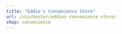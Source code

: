 ```yaml
---
title: "Eddie's Convenience Store"
url: /chichester/eddies-convenience-store/
shop: convenience
---
```

